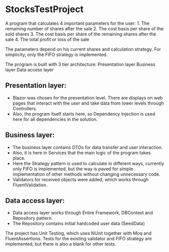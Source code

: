 # StocksTestProject

A program that calculates 4 important parameters for the user:
     1. The remaining number of shares after the sale
     2. The cost basis per share of the sold shares
     3. The cost basis per share of the remaining shares after the sale
     4. The total profit or loss of the sale

The parameters depend on his current shares and calculation strategy. For simplicity, only the FIFO strategy is implemented.

The program is built with 3 tier architecture:
Presentation layer
Business layer
Data access layer

## Presentation layer:
- Blazor was chosen for the presentation level. There are displays on web pages that interact with the user and take data from lower levels through Controllers.
- Also, the program itself starts here, so Dependency Injection is used here for all dependencies in the solution.

## Business layer:
- The business layer contains DTOs for data transfer and user interaction.
- Also, it is here in Services that the main logic of the program takes place.
- Here the Strategy pattern is used to calculate in different ways, currently only FIFO is implemented, but the way is paved for simple implementation of other methods without changing unnecessary code.
- Validators for received objects were added, which works through FluentValidation.

## Data access layer:
- Data access layer works through Entire Framework, DBContext and Repository pattern.
- The Repository contains initial hardcoded user data (SeedData)

The project has Unit Testing, which uses NUnit together with Moq and FluentAssertions.
Tests for the existing validator and FIFO strategy are implemented, but there is also a blank for other tests.